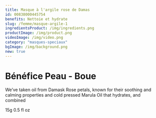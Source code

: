 ```yaml
---
title: Masque à l'argile rose de Damas
id: 00838000445754
benefits: Nettoie et hydrate
slug: /femme/masque-argile-1
ingredientsProduct: /img/ingredients.png
productImage: /img/product.png
videoImage: /img/video.png
category: "masques-speciaux"
bgImage: /img/background.png
new: true
---
```


# Bénéfice Peau - Boue

We’ve taken oil from Damask Rose petals, known for their soothing and calming properties and cold pressed Marula Oil that hydrates, and combined

15g 0.5 fl oz
